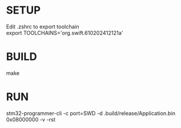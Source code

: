 # SETUP
Edit .zshrc to export toolchain \
export TOOLCHAINS='org.swift.610202412121a'

# BUILD
make

# RUN
stm32-programmer-cli -c port=SWD -d .build/release/Application.bin 0x08000000 -v -rst
